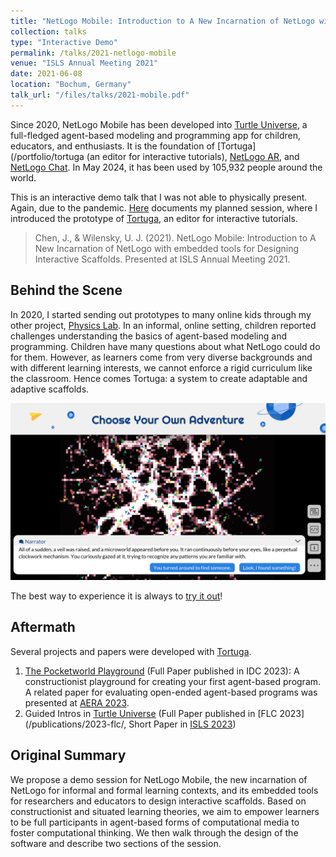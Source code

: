 ```yaml
---
title: "NetLogo Mobile: Introduction to A New Incarnation of NetLogo with embedded tools for Designing Interactive Scaffolds"
collection: talks
type: "Interactive Demo"
permalink: /talks/2021-netlogo-mobile
venue: "ISLS Annual Meeting 2021"
date: 2021-06-08
location: "Bochum, Germany"
talk_url: "/files/talks/2021-mobile.pdf"
---
```

Since 2020, NetLogo Mobile has been developed into [Turtle Universe](/portfolio/turtle-universe), a full-fledged agent-based modeling and programming app for children, educators, and enthusiasts. It is the foundation of [Tortuga](/portfolio/tortuga (an editor for interactive tutorials), [NetLogo AR](/portfolio/netlogo-ar), and [NetLogo Chat](/portfolio/netlogo-chat). In May 2024, it has been used by 105,932 people around the world.

This is an interactive demo talk that I was not able to physically present. Again, due to the pandemic. [Here](/files/talks/2021-mobile.pdf) documents my planned session, where I introduced the prototype of [Tortuga](/portfolio/tortuga), an editor for interactive tutorials.

> Chen, J., & Wilensky, U. J. (2021). NetLogo Mobile: Introduction to A New Incarnation of NetLogo with embedded tools for Designing Interactive Scaffolds. Presented at ISLS Annual Meeting 2021.

## Behind the Scene
In 2020, I started sending out prototypes to many online kids through my other project, [Physics Lab](/portfolio/physics-lab). In an informal, online setting, children reported challenges understanding the basics of agent-based modeling and programming. Children have many questions about what NetLogo could do for them. However, as learners come from very diverse backgrounds and with different learning interests, we cannot enforce a rigid curriculum like the classroom. Hence comes Tortuga: a system to create adaptable and adaptive scaffolds. 

![A screenshot of the Pocketworld Playground, an interactive tutorial created with Tortuga on Turtle Universe.](/images/turtle-universe/screenshot-4.jpg)

The best way to experience it is always to [try it out](https://turtlesim.com/products/turtle-universe/)!

## Aftermath
Several projects and papers were developed with [Tortuga](/portfolio/tortuga).
1. [The Pocketworld Playground](/publications/2023-pocketworld) (Full Paper published in IDC 2023): A constructionist playground for creating your first agent-based program. A related paper for evaluating open-ended agent-based programs was presented at [AERA 2023](/talks/2023-measurement).
2. Guided Intros in [Turtle Universe](/portfolio/turtle-universe) (Full Paper published in [FLC 2023](/publications/2023-flc/, Short Paper in [ISLS 2023](/publications/2023-tortuga))

## Original Summary
We propose a demo session for NetLogo Mobile, the new incarnation of NetLogo for informal and formal learning contexts, and its embedded tools for researchers and educators to design interactive scaffolds. Based on constructionist and situated learning theories, we aim to empower learners to be full participants in agent-based forms of computational media to foster computational thinking. We then walk through the design of the software and describe two sections of the session.  